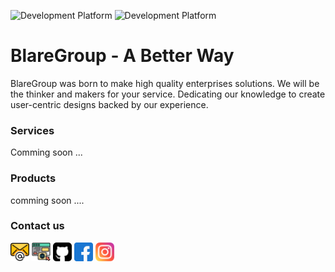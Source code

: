 ![Development Platform](https://img.shields.io/badge/Development-Mobile%20%7C%20Web-blue)
![Development Platform](https://img.shields.io/badge/Rating-4.5/5-success)

# BlareGroup - A Better Way

BlareGroup was born to make high quality enterprises solutions. We will be the thinker and makers for your service. Dedicating our knowledge to create user-centric designs backed by our experience. 

### Services

Comming soon ...

### Products

comming soon ....

### Contact us
<a href="mailto:blaregroup@googlegroups.com"><img src="/assets/img/icons/email2.png" title="Mail Us" height=30 width=30  /></a>
<a href="https://blaregroup.com"><img src="/assets/img/icons/website.png" title="Explore our web" height=30 width=30  /></a>
<a href="https://github.com/blaregroup"><img src="/assets/img/icons/github.png" title="Github" height=30 width=30  /></a>
<a href="https://facebook.com/blaregroup"><img src="/assets/img/icons/facebook.png" title="catch us on Facebook" height=30 width=30  /></a>
<a href="https://instagram.com/blaregroup"><img src="/assets/img/icons/instagram.png" title="catch us on Instagram" height=30 width=30  /></a>

